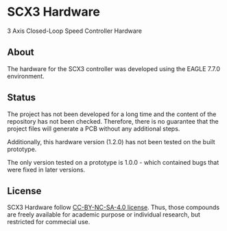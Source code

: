 # SCX3 Hardware
3 Axis Closed-Loop Speed Controller Hardware

## About

The hardware for the SCX3 controller was developed using the EAGLE 7.7.0 environment.

## Status

The project has not been developed for a long time and the content of the repository has not been checked. Therefore, there is no guarantee that the project files will generate a PCB without any additional steps.

Additionally, this hardware version (1.2.0) has not been tested on the built prototype.

The only version tested on a prototype is 1.0.0 - which contained bugs that were fixed in later versions.

## License

SCX3 Hardware follow [CC-BY-NC-SA-4.0 license](LICENSE). Thus, those compounds are freely available for academic purpose or individual research, but restricted for commecial use.
